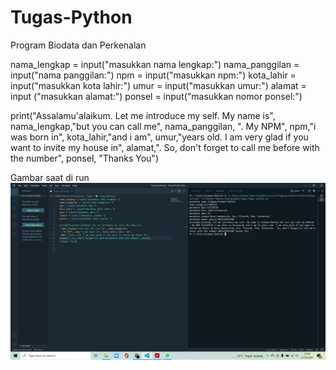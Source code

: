 # Tugas-Python
Program Biodata dan Perkenalan

nama_lengkap = input("masukkan nama lengkap:")
nama_panggilan = input("nama panggilan:")
npm = input("masukkan npm:")
kota_lahir = input("masukkan kota lahir:")
umur = input("masukkan umur:")
alamat = input ("masukkan alamat:")
ponsel = input("masukkan nomor ponsel:")

print("Assalamu'alaikum. Let me introduce my self. My name is",
 nama_lengkap,"but you can call me", nama_panggilan,
". My NPM", npm,"i was born in", kota_lahir,"and i am",
 umur,"years old. I am very glad if you want to invite my house in",
alamat,". So, don't forget to call me before with the number", ponsel,
"Thanks You")


Gambar saat di run
![gambar](Gambar\SS1.png)

